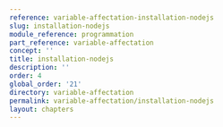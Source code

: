 ```yaml
---
reference: variable-affectation-installation-nodejs
slug: installation-nodejs
module_reference: programmation
part_reference: variable-affectation
concept: ''
title: installation-nodejs
description: ''
order: 4
global_order: '21'
directory: variable-affectation
permalink: variable-affectation/installation-nodejs
layout: chapters
---
```

